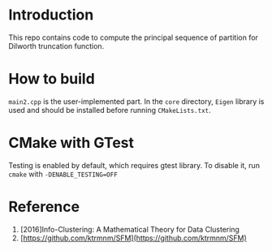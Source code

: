 # Introduction
This repo contains code to compute the principal sequence of partition for Dilworth truncation function.

# How to build
`main2.cpp` is the user-implemented part.
In the `core` directory, `Eigen` library is used and should be installed before running `CMakeLists.txt`.

# CMake with GTest
Testing is enabled by default, which requires gtest library. To disable it, run `cmake` with `-DENABLE_TESTING=OFF`

# Reference
1. [2016]Info-Clustering: A Mathematical Theory for Data Clustering
1. [https://github.com/ktrmnm/SFM](https://github.com/ktrmnm/SFM)